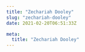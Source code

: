 ```yaml
---
title: "Zechariah Dooley"
slug: "zechariah-dooley"
date: 2021-02-20T06:51:33Z

meta:
  title: "Zechariah Dooley"
---
```


